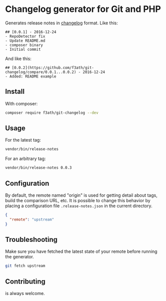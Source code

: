 # Changelog generator for Git and PHP
Generates release notes in [changelog](http://keepachangelog.com/en/0.3.0/) format.
Like this:
```
## [0.0.1] - 2016-12-24
- RepoDetector fix
- Update README.md
- composer binary
- Initial commit
```

And like this:
```
## [0.0.2](https://github.com/f3ath/git-changelog/compare/0.0.1...0.0.2) - 2016-12-24
- Added: README example
```

## Install
With composer:
```bash
composer require f3ath/git-changelog --dev
```

## Usage
For the latest tag:
```bash
vendor/bin/release-notes
```
For an arbitrary tag:
```bash
vendor/bin/release-notes 0.0.3
```

## Configuration
By default, the remote named "origin" is used for getting detail about tags, build the comparison URL, etc. 
It is possible to change this behavior by placing a configuration file `.release-notes.json` in the current directory.

```json
{
  "remote": "upstream"
}
```

## Troubleshooting
Make sure you have fetched the latest state of your remote before running the generator.
```bash
git fetch upstream
```

## Contributing
is always welcome.
